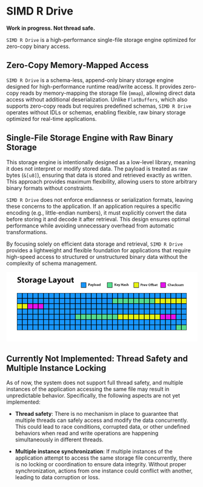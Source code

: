 # SIMD R Drive

**Work in progress. Not thread safe.**

`SIMD R Drive` is a high-performance single-file storage engine optimized for zero-copy binary access.

## Zero-Copy Memory-Mapped Access

`SIMD R Drive` is a schema-less, append-only binary storage engine designed for high-performance runtime read/write access. It provides zero-copy reads by memory-mapping the storage file (`mmap`), allowing direct data access without additional deserialization. Unlike `FlatBuffers`, which also supports zero-copy reads but requires predefined schemas, `SIMD R Drive` operates without IDLs or schemas, enabling flexible, raw binary storage optimized for real-time applications.

## Single-File Storage Engine with Raw Binary Storage

This storage engine is intentionally designed as a low-level library, meaning it does not interpret or modify stored data. The payload is treated as raw bytes (`&[u8]`), ensuring that data is stored and retrieved exactly as written. This approach provides maximum flexibility, allowing users to store arbitrary binary formats without constraints.

`SIMD R Drive` does not enforce endianness or serialization formats, leaving these concerns to the application. If an application requires a specific encoding (e.g., little-endian numbers), it must explicitly convert the data before storing it and decode it after retrieval. This design ensures optimal performance while avoiding unnecessary overhead from automatic transformations.

By focusing solely on efficient data storage and retrieval, `SIMD R Drive` provides a lightweight and flexible foundation for applications that require high-speed access to structured or unstructured binary data without the complexity of schema management.

<div align="center">
  <img src="assets/storage-layout.png" title="Storage Layout" />
</div>

## Currently Not Implemented: Thread Safety and Multiple Instance Locking

As of now, the system does not support full thread safety, and multiple instances of the application accessing the same file may result in unpredictable behavior. Specifically, the following aspects are not yet implemented:

- **Thread safety**: There is no mechanism in place to guarantee that multiple threads can safely access and modify the data concurrently. This could lead to race conditions, corrupted data, or other undefined behaviors when read and write operations are happening simultaneously in different threads.
  
- **Multiple instance synchronization**: If multiple instances of the application attempt to access the same storage file concurrently, there is no locking or coordination to ensure data integrity. Without proper synchronization, actions from one instance could conflict with another, leading to data corruption or loss.
